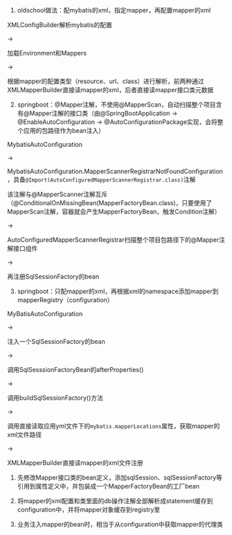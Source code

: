 1. oldschool做法：配mybatis的xml，指定mapper，再配置mapper的xml

XMLConfigBuilder解析mybatis的配置

->

加载Environment和Mappers

->

根据mapper的配置类型（resource、url、class）进行解析，前两种通过XMLMapperBuilder直接读mapper的xml，后者直接读mapper接口类元数据

2. springboot：@Mapper注解，不使用@MapperScan，自动扫描整个项目含有@Mapper注解的接口类（由@SpringBootApplication -> @EnableAutoConfiguration -> @AutoConfigurationPackage实现，会将整个应用的包路径作为bean注入）

MybatisAutoConfiguration

->

MybatisAutoConfiguration.MapperScannerRegistrarNotFoundConfiguration，具备`@Import(AutoConfiguredMapperScannerRegistrar.class)`注解

该注解与@MapperScanner注解互斥（@ConditionalOnMissingBean(MapperFactoryBean.class)，只要使用了MapperScan注解，容器就会产生MapperFactoryBean，触发Condition注解）

-> 

AutoConfiguredMapperScannerRegistrar扫描整个项目包路径下的@Mapper注解接口组件

->

再注册SqlSessionFactory的bean

3. springboot：只配mapper的xml，再根据xml的namespace添加mapper到mapperRegistry（configuration）

MyBatisAutoConfiguration

-> 

注入一个SqlSessionFactory的bean

-> 

调用SqlSesssionFactoryBean的afterProperties()

-> 

调用buildSqlSessionFactory()方法

->

调用直接读取应用yml文件下的`mybatis.mapperLocations`属性，获取mapper的xml文件路径

->

XMLMapperBuilder直接读mapper的xml文件注册








1. 先修改Mapper接口类的bean定义，添加sqlSession、sqlSessionFactory等引用到属性定义中，并包装成一个MapperFactoryBean的工厂bean

2. 将mapper的xml配置和类里面的db操作注解全部解析成statement缓存到configuration中，并将mapper对象缓存到registry里

3. 业务注入mapper的bean时，相当于从configuration中获取mapper的代理类